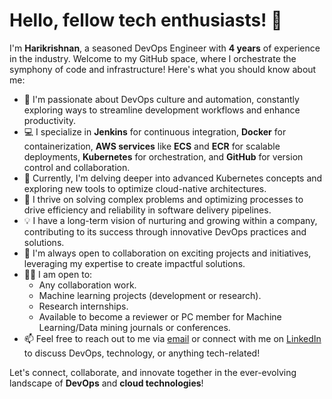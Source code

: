 # Hello, fellow tech enthusiasts! 👋

I'm **Harikrishnan**, a seasoned DevOps Engineer with **4 years** of experience in the industry. Welcome to my GitHub space, where I orchestrate the symphony of code and infrastructure! Here's what you should know about me:

- 🚀 I'm passionate about DevOps culture and automation, constantly exploring ways to streamline development workflows and enhance productivity.
- 💻 I specialize in **Jenkins** for continuous integration, **Docker** for containerization, **AWS services** like **ECS** and **ECR** for scalable deployments, **Kubernetes** for orchestration, and **GitHub** for version control and collaboration.
- 🌱 Currently, I'm delving deeper into advanced Kubernetes concepts and exploring new tools to optimize cloud-native architectures.
- 🔧 I thrive on solving complex problems and optimizing processes to drive efficiency and reliability in software delivery pipelines.
- 💡 I have a long-term vision of nurturing and growing within a company, contributing to its success through innovative DevOps practices and solutions.
- 💬 I'm always open to collaboration on exciting projects and initiatives, leveraging my expertise to create impactful solutions.
- 👨‍💻 I am open to:
  - Any collaboration work.
  - Machine learning projects (development or research).
  - Research internships.
  - Available to become a reviewer or PC member for Machine Learning/Data mining journals or conferences.
- 📫 Feel free to reach out to me via [email](mailto:your.email@example.com) or connect with me on [LinkedIn](https://www.linkedin.com/in/yourlinkedinprofile/) to discuss DevOps, technology, or anything tech-related!

Let's connect, collaborate, and innovate together in the ever-evolving landscape of **DevOps** and **cloud technologies**!

<!---
harshakrithvikk/harshakrithvikk is a ✨ special ✨ repository because its `README.md` (this file) appears on your GitHub profile.
You can click the Preview link to take a look at your changes.
--->
